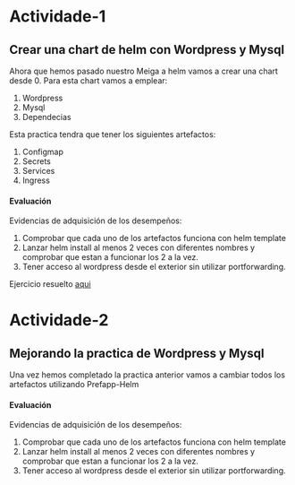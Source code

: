 # Actividade-1

## Crear una chart de helm con Wordpress y Mysql

Ahora que hemos pasado nuestro Meiga a helm vamos a crear una chart desde 0.
Para esta chart vamos a emplear:

 1. Wordpress
 1. Mysql
 1. Dependecias

Esta practica tendra que tener los siguientes artefactos:

1. Configmap
1. Secrets
1. Services
1. Ingress

#### Evaluación

Evidencias de adquisición de los desempeños:

1. Comprobar que cada uno de los artefactos funciona con helm template
1. Lanzar helm install al menos 2 veces con diferentes nombres y comprobar que estan a funcionar los 2 a la vez.
1. Tener acceso al wordpress desde el exterior sin utilizar portforwarding.

Ejercicio resuelto [aqui](../00_solucions/wordpress)

# Actividade-2

## Mejorando la practica de Wordpress y Mysql

Una vez hemos completado la practica anterior vamos a cambiar todos los artefactos utilizando Prefapp-Helm

#### Evaluación

Evidencias de adquisición de los desempeños:

1. Comprobar que cada uno de los artefactos funciona con helm template
1. Lanzar helm install al menos 2 veces con diferentes nombres y comprobar que estan a funcionar los 2 a la vez.
1. Tener acceso al wordpress desde el exterior sin utilizar portforwarding.

